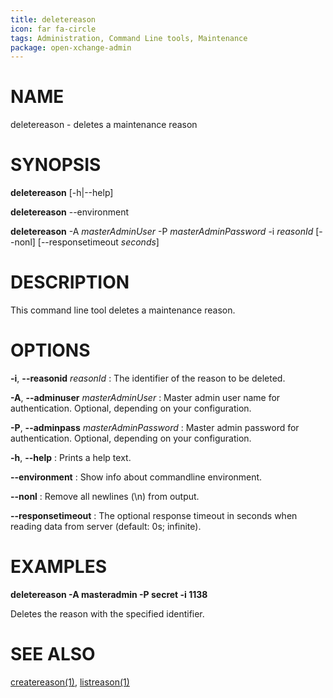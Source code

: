 ```yaml
---
title: deletereason
icon: far fa-circle
tags: Administration, Command Line tools, Maintenance
package: open-xchange-admin
---
```


# NAME

deletereason - deletes a maintenance reason

# SYNOPSIS

**deletereason** [-h|--help]

**deletereason** --environment

**deletereason** -A *masterAdminUser* -P *masterAdminPassword* -i *reasonId* [--nonl] [--responsetimeout *seconds*]

# DESCRIPTION

This command line tool deletes a maintenance reason.

# OPTIONS

**-i**, **--reasonid** *reasonId*
: The identifier of the reason to be deleted.

**-A**, **--adminuser** *masterAdminUser*
: Master admin user name for authentication. Optional, depending on your configuration.

**-P**, **--adminpass** *masterAdminPassword*
: Master admin password for authentication. Optional, depending on your configuration.

**-h**, **--help**
: Prints a help text.

**--environment**
: Show info about commandline environment.

**--nonl**
: Remove all newlines (\\n) from output.

**--responsetimeout**
: The optional response timeout in seconds when reading data from server (default: 0s; infinite).

# EXAMPLES

**deletereason -A masteradmin -P secret -i 1138**

Deletes the reason with the specified identifier.

# SEE ALSO

[createreason(1)](createreason), [listreason(1)](listreason)

